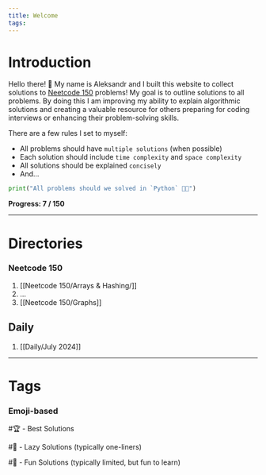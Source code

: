 ```yaml
---
title: Welcome
tags:
---
```


# Introduction 

Hello there! 👋 My name is Aleksandr and I built this website to collect solutions to [Neetcode 150](https://neetcode.io/practice) problems! My goal is to outline solutions to all problems. By doing this I am improving my ability to explain algorithmic solutions and creating a valuable resource for others preparing for coding interviews or enhancing their problem-solving skills.

There are a few rules I set to myself:
- All problems should have `multiple solutions` (when possible)
- Each solution should include `time complexity` and `space complexity`
- All solutions should be explained `concisely`
- And...

```python
print("All problems should we solved in `Python` 🦑✨")
```

**Progress: 7 / 150**

---
# Directories

### Neetcode 150

1. [[Neetcode 150/Arrays & Hashing/]]
2. ...
3. [[Neetcode 150/Graphs]]

## Daily

1. [[Daily/July 2024]]
---
# Tags

### Emoji-based

#🏆  - Best Solutions

#🍔  - Lazy Solutions (typically one-liners)

#🎈 - Fun Solutions (typically limited, but fun to learn)